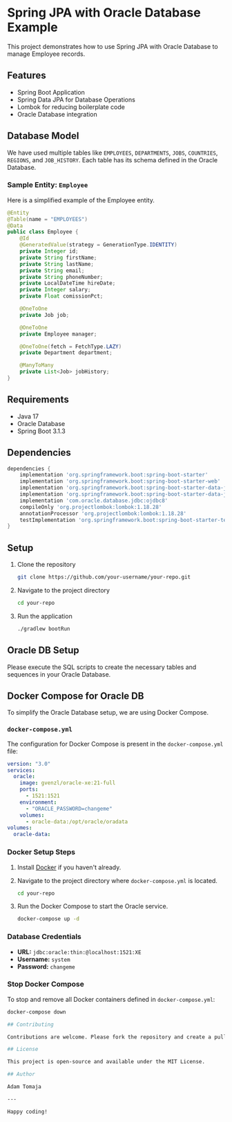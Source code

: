# Spring JPA with Oracle Database Example

This project demonstrates how to use Spring JPA with Oracle Database to manage Employee records.

## Features

- Spring Boot Application
- Spring Data JPA for Database Operations
- Lombok for reducing boilerplate code
- Oracle Database integration

## Database Model

We have used multiple tables like `EMPLOYEES`, `DEPARTMENTS`, `JOBS`, `COUNTRIES`, `REGIONS`, and `JOB_HISTORY`.
Each table has its schema defined in the Oracle Database.

### Sample Entity: `Employee`

Here is a simplified example of the Employee entity.

```java
@Entity
@Table(name = "EMPLOYEES")
@Data
public class Employee {
    @Id
    @GeneratedValue(strategy = GenerationType.IDENTITY)
    private Integer id;
    private String firstName;
    private String lastName;
    private String email;
    private String phoneNumber;
    private LocalDateTime hireDate;
    private Integer salary;
    private Float comissionPct;

    @OneToOne
    private Job job;

    @OneToOne
    private Employee manager;

    @OneToOne(fetch = FetchType.LAZY)
    private Department department;

    @ManyToMany
    private List<Job> jobHistory;
}
```

## Requirements

- Java 17
- Oracle Database
- Spring Boot 3.1.3

## Dependencies

```groovy
dependencies {
    implementation 'org.springframework.boot:spring-boot-starter'
    implementation 'org.springframework.boot:spring-boot-starter-web'
    implementation 'org.springframework.boot:spring-boot-starter-data-jdbc'
    implementation 'org.springframework.boot:spring-boot-starter-data-jpa'
    implementation 'com.oracle.database.jdbc:ojdbc8'
    compileOnly 'org.projectlombok:lombok:1.18.28'
    annotationProcessor 'org.projectlombok:lombok:1.18.28'
    testImplementation 'org.springframework.boot:spring-boot-starter-test'
}
```

## Setup

1. Clone the repository

   ```bash
   git clone https://github.com/your-username/your-repo.git
   ```

2. Navigate to the project directory

   ```bash
   cd your-repo
   ```

3. Run the application
   ```bash
   ./gradlew bootRun
   ```

## Oracle DB Setup

Please execute the SQL scripts to create the necessary tables and sequences in your Oracle Database.

## Docker Compose for Oracle DB

To simplify the Oracle Database setup, we are using Docker Compose.

### `docker-compose.yml`

The configuration for Docker Compose is present in the `docker-compose.yml` file:

```yaml
version: "3.0"
services:
  oracle:
    image: gvenzl/oracle-xe:21-full
    ports:
      - 1521:1521
    environment:
      - "ORACLE_PASSWORD=changeme"
    volumes:
      - oracle-data:/opt/oracle/oradata
volumes:
  oracle-data:
```

### Docker Setup Steps

1. Install [Docker](https://www.docker.com/products/docker-desktop) if you haven't already.

2. Navigate to the project directory where `docker-compose.yml` is located.

   ```bash
   cd your-repo
   ```

3. Run the Docker Compose to start the Oracle service.

   ```bash
   docker-compose up -d
   ```

### Database Credentials

- **URL:** `jdbc:oracle:thin:@localhost:1521:XE`
- **Username:** `system`
- **Password:** `changeme`

### Stop Docker Compose

To stop and remove all Docker containers defined in `docker-compose.yml`:

```bash
docker-compose down

## Contributing

Contributions are welcome. Please fork the repository and create a pull request for any bug fixes, features or additions.

## License

This project is open-source and available under the MIT License.

## Author

Adam Tomaja

---

Happy coding!

```

```

```
